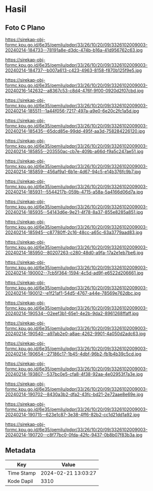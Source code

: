 # Hasil

## Foto C Plano

https://sirekap-obj-formc.kpu.go.id/6e35/pemilu/pdpr/33/26/10/20/09/3326102009003-20240214-184733--78191a8e-d3dc-474b-b16a-41d956762c63.jpg

https://sirekap-obj-formc.kpu.go.id/6e35/pemilu/pdpr/33/26/10/20/09/3326102009003-20240214-184737--b007a613-c423-4963-8158-f870b125f9e5.jpg

https://sirekap-obj-formc.kpu.go.id/6e35/pemilu/pdpr/33/26/10/20/09/3326102009003-20240216-142632--a8367c53-c8d4-476f-9f00-0920d2f07cbd.jpg

https://sirekap-obj-formc.kpu.go.id/6e35/pemilu/pdpr/33/26/10/20/09/3326102009003-20240214-185511--1a44f056-7217-497a-a9e0-6e20c2fc1a5d.jpg

https://sirekap-obj-formc.kpu.go.id/6e35/pemilu/pdpr/33/26/10/20/09/3326102009003-20240214-185435--65dcd85e-99dd-495f-aa3d-758284226120.jpg

https://sirekap-obj-formc.kpu.go.id/6e35/pemilu/pdpr/33/26/10/20/09/3326102009003-20240214-185855--203550ac-cb7e-409b-a66d-f9a5c247ae51.jpg

https://sirekap-obj-formc.kpu.go.id/6e35/pemilu/pdpr/33/26/10/20/09/3326102009003-20240214-185859--456af9a1-6b1e-4d67-94c5-e14b376fc9b7.jpg

https://sirekap-obj-formc.kpu.go.id/6e35/pemilu/pdpr/33/26/10/20/09/3326102009003-20240214-185931--5544217b-059b-4715-a58a-5a4166d06d7a.jpg

https://sirekap-obj-formc.kpu.go.id/6e35/pemilu/pdpr/33/26/10/20/09/3326102009003-20240214-185935--54143d6e-9e21-4f78-8a37-855e8285a851.jpg

https://sirekap-obj-formc.kpu.go.id/6e35/pemilu/pdpr/33/26/10/20/09/3326102009003-20240214-185945--c87780ff-2c16-48cc-a65c-63a3779aad83.jpg

https://sirekap-obj-formc.kpu.go.id/6e35/pemilu/pdpr/33/26/10/20/09/3326102009003-20240214-185950--80207263-c280-48d0-a9fa-17a2e1eb7be6.jpg

https://sirekap-obj-formc.kpu.go.id/6e35/pemilu/pdpr/33/26/10/20/09/3326102009003-20240214-190002--7cb5f364-1594-4c5d-ad9f-e6522d206661.jpg

https://sirekap-obj-formc.kpu.go.id/6e35/pemilu/pdpr/33/26/10/20/09/3326102009003-20240214-190012--e1f21af1-54d5-4767-a44e-78569e762dbc.jpg

https://sirekap-obj-formc.kpu.go.id/6e35/pemilu/pdpr/33/26/10/20/09/3326102009003-20240214-190534--02eef3b1-65e1-4e2b-9da2-8961268ffaff.jpg

https://sirekap-obj-formc.kpu.go.id/6e35/pemilu/pdpr/33/26/10/20/09/3326102009003-20240214-190540--a97ab2e0-a8ae-4262-9901-4a050d2adc63.jpg

https://sirekap-obj-formc.kpu.go.id/6e35/pemilu/pdpr/33/26/10/20/09/3326102009003-20240214-190654--27186c17-1b45-4dbf-96b2-fb1b4b39c5cd.jpg

https://sirekap-obj-formc.kpu.go.id/6e35/pemilu/pdpr/33/26/10/20/09/3326102009003-20240214-193807--537bc0e5-cfa8-4f38-92aa-4e02953f7a3e.jpg

https://sirekap-obj-formc.kpu.go.id/6e35/pemilu/pdpr/33/26/10/20/09/3326102009003-20240214-190702--8430a3b2-dfa2-43fc-bd21-2e72aae8e69e.jpg

https://sirekap-obj-formc.kpu.go.id/6e35/pemilu/pdpr/33/26/10/20/09/3326102009003-20240214-190715--623e1c87-3e38-4ff6-82b2-cc1d21dd1a92.jpg

https://sirekap-obj-formc.kpu.go.id/6e35/pemilu/pdpr/33/26/10/20/09/3326102009003-20240214-190720--c8f77bc0-0fda-42fc-9437-0b8b07f83b3a.jpg


## Metadata

| Key        | Value               |
| ---------- | ------------------- |
| Time Stamp | 2024-02-21 13:03:27 |
| Kode Dapil | 3310                |



